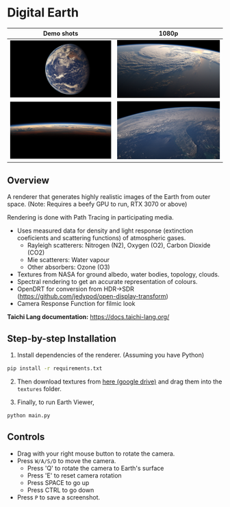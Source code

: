 # <a name="title">Digital Earth</a>
Demo shots             |  1080p
:-------------------------:|:-------------------------:
![Earth render 1](screenshot/Film%20comparison/Ektachrome%2064.jpg) | ![Earth render 2](screenshot/main.py-2023-12-05-184411.jpg)
![Earth render 1](screenshot/main.py-2023-12-05-002427.jpg) | ![Earth render 2](screenshot/main.py-2024-01-07-210900.jpg)


## Overview
A renderer that generates highly realistic images of the Earth from outer space. 
(Note: Requires a beefy GPU to run, RTX 3070 or above)

Rendering is done with Path Tracing in participating media. 
+ Uses measured data for density and light response (extinction coeficients and scattering functions) of atmospheric gases.
  + Rayleigh scatterers: Nitrogen (N2), Oxygen (O2),  Carbon Dioxide (CO2)
  + Mie scatterers: Water vapour
  + Other absorbers: Ozone (O3)
+ Textures from NASA for ground albedo, water bodies, topology, clouds.
+ Spectral rendering to get an accurate representation of colours.
+ OpenDRT for conversion from HDR->SDR (https://github.com/jedypod/open-display-transform)
+ Camera Response Function for filmic look

**Taichi Lang documentation:** https://docs.taichi-lang.org/

## Step-by-step Installation

1. Install dependencies of the renderer. (Assuming you have Python)
```bash
pip install -r requirements.txt
```

2. Then download textures from [here (google drive)](https://drive.google.com/drive/folders/1RPspOXGj9JEV4nX78C5mGNWEgzic9dsv?usp=sharing)
and drag them into the `textures` folder.

3. Finally, to run Earth Viewer,
```bash
python main.py
```


## Controls

+ Drag with your right mouse button to rotate the camera.
+ Press `W/A/S/D` to move the camera.
  + Press 'Q' to rotate the camera to Earth's surface
  + Press 'E' to reset camera rotation
  + Press SPACE to go up
  + Press CTRL to go down
+ Press `P` to save a screenshot.

